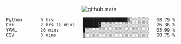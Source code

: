 <!-- <h1 align="center">Hello 👋 </h3> -->

<p align="center">
  <img src="https://github-readme-stats.vercel.app/api?username=syeehyn&hide=stars,prs,issues,contribs&count_private=true&hide_title=true" alt="github stats" />
</p>

<!--START_SECTION:waka-->
```text
Python       6 hrs           █████████████████▒░░░░░░░   68.79 % 
C++          2 hrs 18 mins   ██████▓░░░░░░░░░░░░░░░░░░   26.36 % 
YAML         20 mins         █░░░░░░░░░░░░░░░░░░░░░░░░   03.99 % 
CSV          3 mins          ▒░░░░░░░░░░░░░░░░░░░░░░░░   00.75 % 
```
<!--END_SECTION:waka-->
